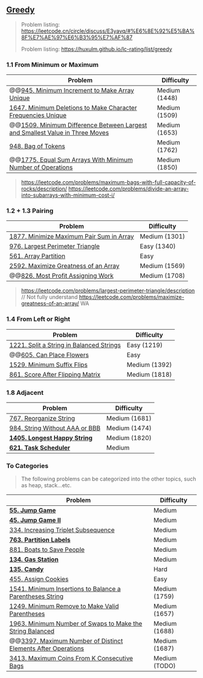 ## [Greedy](../topics/greedy.md)

> Problem listing: https://leetcode.cn/circle/discuss/E3yavq/#%E6%8E%92%E5%BA%8F%E7%AE%97%E6%B3%95%E7%AF%87
>
> Problem listing: https://huxulm.github.io/lc-rating/list/greedy 

### 1.1 From Minimum or Maximum
| Problem          | Difficulty |
|------------------|------------|
|@@[945. Minimum Increment to Make Array Unique](../leetcode/945.minimum-increment-to-make-array-unique.md)|Medium (1448)|
|[1647. Minimum Deletions to Make Character Frequencies Unique](../leetcode/1647.minimum-deletions-to-make-character-frequencies-unique.md)|Medium (1509)|
|@@[1509. Minimum Difference Between Largest and Smallest Value in Three Moves](../leetcode/1509.minimum-difference-between-largest-and-smallest-value-in-three-moves.md)|Medium (1653)|
|[948. Bag of Tokens](../leetcode/948.bag-of-tokens.md)|Medium (1762)|
|@@[1775. Equal Sum Arrays With Minimum Number of Operations](../leetcode/1775.equal-sum-arrays-with-minimum-number-of-operations.md)|Medium (1850)|

> https://leetcode.com/problems/maximum-bags-with-full-capacity-of-rocks/description/
> https://leetcode.com/problems/divide-an-array-into-subarrays-with-minimum-cost-i/

### 1.2 + 1.3 Pairing
| Problem          | Difficulty |
|------------------|------------|
|[1877. Minimize Maximum Pair Sum in Array](https://leetcode.com/problems/minimize-maximum-pair-sum-in-array/description/)|Medium (1301)|
|[976. Largest Perimeter Triangle](https://leetcode.com/problems/largest-perimeter-triangle/description/)|Easy (1340)|
|[561. Array Partition](https://leetcode.com/problems/array-partition-i/description/)|Easy|
|[2592. Maximize Greatness of an Array](../leetcode/2592.maximize-greatness-of-an-array.md)|Medium (1569)|
|@@[826. Most Profit Assigning Work](../leetcode/826.most-profit-assigning-work.md)|Medium (1708)|

> https://leetcode.com/problems/largest-perimeter-triangle/description // Not fully understand
> https://leetcode.com/problems/maximize-greatness-of-an-array/ WA

### 1.4 From Left or Right
| Problem          | Difficulty |
|------------------|------------|
|[1221. Split a String in Balanced Strings](https://leetcode.com/problems/split-a-string-in-balanced-strings/description/)|Easy (1219)|
|@@[605. Can Place Flowers](../leetcode/605.can-place-flowers.md)|Easy|
|[1529. Minimum Suffix Flips](../leetcode/1529.minimum-suffix-flips.md)|Medium (1392)|
|[861. Score After Flipping Matrix](../leetcode/861.score-after-flipping-matrix.md)|Medium (1818)|

### 1.8 Adjacent
| Problem          | Difficulty |
|------------------|------------|
|[767. Reorganize String](../leetcode/767.reorganize-string.md)|Medium (1681)|
|[984. String Without AAA or BBB](../leetcode/984.string-without-aaa-or-bbb.md)|Medium (1474)|
|**[1405. Longest Happy String](../leetcode/1405.longest-happy-string.md)**|Medium (1820)|
|**[621. Task Scheduler](../leetcode/621.task-scheduler.md)**|Medium|

### To Categories
> The following problems can be categorized into the other topics, such as heap, stack...etc.

| Problem          | Difficulty |
|------------------|------------|
|**[55. Jump Game](../leetcode/55.jump-game.md)**|Medium|
|**[45. Jump Game II](../leetcode/45.jump-game-ii.md)**|Medium|
|[334. Increasing Triplet Subsequence](../leetcode/334.increasing-triplet-subsequence.md)|Medium|
|**[763. Partition Labels](../leetcode/763.partition-labels.md)**|Medium|
|[881. Boats to Save People](../leetcode/881.boats-to-save-people.md)|Medium|
|**[134. Gas Station](../leetcode/134.gas-station.md)**|Medium|
|**[135. Candy](../leetcode/135.candy.md)**|Hard|
|[455. Assign Cookies](../leetcode/455.assign-cookies.md)|Easy|
|[1541. Minimum Insertions to Balance a Parentheses String](../leetcode/1541.minimum-insertions-to-balance-a-parentheses-string.md)|Medium (1759)|
|[1249. Minimum Remove to Make Valid Parentheses](../leetcode/1249.minimum-remove-to-make-valid-parentheses.md)|Medium (1657)|
|[1963. Minimum Number of Swaps to Make the String Balanced](../leetcode/1963.minimum-number-of-swaps-to-make-the-string-balanced.md)|Medium (1688)|
|@@[3397. Maximum Number of Distinct Elements After Operations](../leetcode/3397.maximum-number-of-distinct-elements-after-operations.md)|Medium (1687)|
|[3413. Maximum Coins From K Consecutive Bags](../leetcode/3413.maximum-coins-from-k-consecutive-bags.md)|Medium (TODO)|